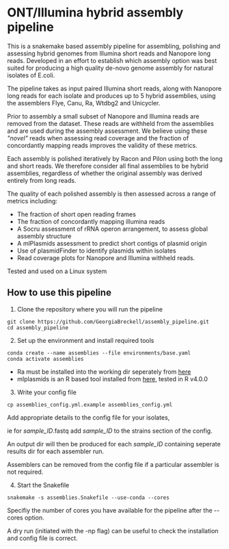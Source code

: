 # ONT/Illumina hybrid assembly pipeline

This is a snakemake based assembly pipeline for assembling, polishing and assessing hybrid genomes from Illumina short reads and Nanopore long reads. Developed in an effort to establish which assembly option was best suited for producing a high quality de-novo genome assembly for natural isolates of E.coli. 

The pipeline takes as input paired Illumina short reads, along with Nanopore long reads for each isolate and produces up to 5 hybrid assemblies, using the assemblers Flye, Canu, Ra, Wtdbg2 and Unicycler. 

Prior to assembly a small subset of Nanopore and Illumina reads are removed from the dataset. These reads are withheld from the assemblies and are used during the assembly assessment. We believe using these *"novel"* reads when assessing read coverage and the fraction of concordantly mapping reads improves the validity of these metrics.  

Each assembly is polished iteratively by Racon and Pilon using both the long and short reads. We therefore consider all final assemblies to be hybrid assemblies, regardless of whether the original assembly was derived entirely from long reads. 

The quality of each polished assembly is then assessed across a range of metrics including: 
* The fraction of short open reading frames
* The fraction of concordantly mapping illumina reads
* A Socru assessment of rRNA operon arrangement, to assess global assembly structure
* A mlPlasmids assessment to predict short contigs of plasmid origin 
* Use of plasmidFinder to identify plasmids within isolates 
* Read coverage plots for Nanopore and Illumina withheld reads.

Tested and used on a Linux system  

## How to use this pipeline

1. Clone the repository where you will run the pipeline 
```
git clone https://github.com/GeorgiaBreckell/assembly_pipeline.git
cd assembly_pipeline
```
2. Set up the environment and install required tools
```
conda create --name assemblies --file environments/base.yaml
conda activate assemblies
``` 
   - Ra must be installed into the working dir seperately from [here](https://github.com/lbcb-sci/ra)
   - mlplasmids is an R based tool installed from [here](https://gitlab.com/sirarredondo/mlplasmids), tested in R v4.0.0

3. Write your config file
``` 
cp assemblies_config.yml.example assemblies_config.yml
```
Add appropriate details to the config file for your isolates,

ie for *sample_ID*.fastq add *sample_ID* to the strains section of the config. 

An output dir will then be produced for each *sample_ID* containing seperate results dir for each assembler run. 

Assemblers can be removed from the config file if a particular assembler is not required. 

4. Start the Snakefile
```
snakemake -s assemblies.Snakefile --use-conda --cores 
```
Specifiy the number of cores you have available for the pipeline after the --cores option. 

A dry run (initiated with the -np flag) can be useful to check the installation and config file is correct. 

